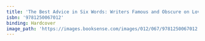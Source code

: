 ```yaml
---
title: 'The Best Advice in Six Words: Writers Famous and Obscure on Love, Sex, Money, Friendship, Family, Work, and Much More'
isbn: '9781250067012'
binding: Hardcover
image_path: 'https://images.booksense.com/images/012/067/9781250067012.jpg'
---
```


